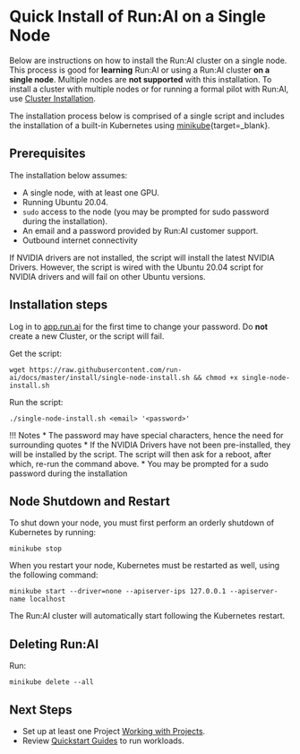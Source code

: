 # Quick Install of Run:AI on a Single Node

Below are instructions on how to install the Run:AI cluster on a single node. This process is good for __learning__ Run:AI or using a Run:AI cluster __on a single node__.  Multiple nodes are __not supported__ with this installation. To install a cluster with multiple nodes or for running a formal pilot with Run:AI, use [Cluster Installation](cluster-install.md).

The installation process below is comprised of a single script and includes the installation of a built-in Kubernetes using [minikube](https://minikube.sigs.k8s.io/docs/){target=_blank}.

## Prerequisites 

The installation below assumes:

* A single node, with at least one GPU.
* Running Ubuntu 20.04.
* `sudo` access to the node (you may be prompted for sudo password during the installation).
* An email and a password provided by Run:AI customer support. 
* Outbound internet connectivity

If NVIDIA drivers are not installed, the script will install the latest NVIDIA Drivers. However, the script is wired with the Ubuntu 20.04 script for NVIDIA drivers and will fail on other Ubuntu versions. 


## Installation steps

Log in to [app.run.ai](https://app.run.ai) for the first time to change your password. Do __not__ create a new Cluster, or the script will fail.

Get the script:

``` shell
wget https://raw.githubusercontent.com/run-ai/docs/master/install/single-node-install.sh && chmod +x single-node-install.sh
```

Run the script: 

```
./single-node-install.sh <email> '<password>'
```

!!! Notes
    * The password may have special characters, hence the need for surrounding quotes
    * If the NVIDIA Drivers have not been pre-installed, they will be installed by the script. The script will then ask for a reboot, after which, re-run the command above. 
    * You may be prompted for a sudo password during the installation


## Node Shutdown and Restart

To shut down your node, you must first perform an orderly shutdown of Kubernetes by running:

```
minikube stop
```

When you restart your node, Kubernetes must be restarted as well, using the following command:

```
minikube start --driver=none --apiserver-ips 127.0.0.1 --apiserver-name localhost
```

The Run:AI cluster will automatically start following the Kubernetes restart.


## Deleting Run:AI

Run:

```
minikube delete --all
```

## Next Steps

* Set up at least one Project [Working with Projects](../admin-ui-setup/project-setup.md).
* Review [Quickstart Guides](../../Researcher/Walkthroughs/quickstart-overview.md) to run workloads. 
